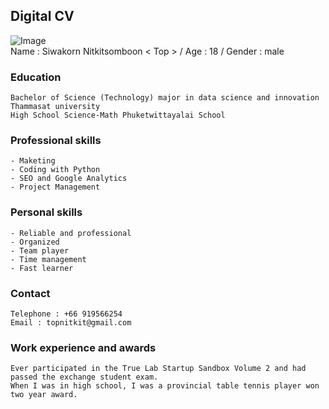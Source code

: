 ## Digital CV
![Image](https://img.in.th/images/2b0e26118cbf03cee53e33611afbe07c.jpg)  
Name : Siwakorn Nitkitsomboon < Top > / Age : 18 / Gender : male

### Education
    Bachelor of Science (Technology) major in data science and innovation Thammasat university
    High School Science-Math Phuketwittayalai School

### Professional skills
    - Maketing  
    - Coding with Python  
    - SEO and Google Analytics   
    - Project Management  

### Personal skills
    - Reliable and professional   
    - Organized  
    - Team player  
    - Time management   
    - Fast learner   

### Contact 
    Telephone : +66 919566254  
    Email : topnitkit@gmail.com  

### Work experience and awards
    Ever participated in the True Lab Startup Sandbox Volume 2 and had passed the exchange student exam.
    When I was in high school, I was a provincial table tennis player won two year award.
